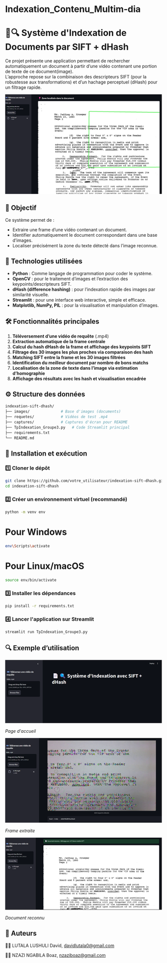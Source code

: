 # Indexation_Contenu_Multim-dia
# 📄🔍 Système d'Indexation de Documents par SIFT + dHash

Ce projet présente une application permettant de rechercher automatiquement un document à partir d’une vidéo contenant une portion de texte de ce document(image).  
L’approche repose sur la combinaison des descripteurs SIFT (pour la robustesse aux transformations) et d’un hachage perceptuel (dHash) pour un filtrage rapide.


![Alt text](captures/4.png)

## 🎯 Objectif
Ce système permet de :
- Extraire une frame d’une vidéo contenant un document.
- Identifier automatiquement le document correspondant dans une base d’images.
- Localiser précisément la zone du texte détecté dans l’image reconnue.

## 🤖 Technologies utilisées

- **Python** : Comme  langage de programmation pour coder le système.
- **OpenCV** : pour le traitement d’images et l’extraction des keypoints/descripteurs SIFT.
- **dHash (difference hashing)** : pour l’indexation rapide des images par similarité visuelle.
- **Streamlit** : pour une interface web interactive, simple et efficace.
- **Matplotlib, NumPy, PIL** : pour la visualisation et manipulation d’images.

## 🛠️ Fonctionnalités principales

1. **Téléversement d’une vidéo de requête** (.mp4)
2. **Extraction automatique de la frame centrale**
3. **Calcul du hash dHash de la frame et affichage des keypoints SIFT**
4. **Filtrage des 30 images les plus proches via comparaison des hash**
5. **Matching SIFT entre la frame et les 30 images filtrées**
6. **Identification du meilleur document par nombre de bons matchs**
7. **Localisation de la zone de texte dans l’image via estimation d’homographie**
8. **Affichage des résultats avec les hash et visualisation encadrée**


## ⚙️ Structure des données


```bash
indexation-sift-dhash/
├── images/              # Base d'images (documents)
├── requetes/            # Vidéos de test .mp4
├── captures/            # Captures d'écran pour README
├── TpIndexation_Groupe3.py   # Code Streamlit principal
├── requirements.txt
└── README.md
```


## 🚀 Installation et exécution

### 1️⃣ Cloner le dépôt

```bash
git clone https://github.com/votre_utilisateur/indexation-sift-dhash.git
cd indexation-sift-dhash
```

### 2️⃣ Créer un environnement virtuel (recommandé)
```bash
python -m venv env
```
# Pour Windows
```bash
env\Scripts\activate
```
# Pour Linux/macOS
```bash
source env/bin/activate
```
### 3️⃣ Installer les dépendances
```bash
pip install -r requirements.txt
```
### 4️⃣ Lancer l'application sur Streamlit
```bash
streamlit run TpIndexation_Groupe3.py
```

## 🔍 Exemple d’utilisation

![Alt text](captures/1.png)

*Page d'accueil*

![Alt text](captures/2.png)

*Frame extraite*

![Alt text](captures/3.png)

*Document reconnu*


## 👥 Auteurs
👨‍💻 LUTALA LUSHULI David, davidlutala0@gmail.com

👨‍💻 NZAZI NGABILA Boaz, nzaziboaz@gmail.com
